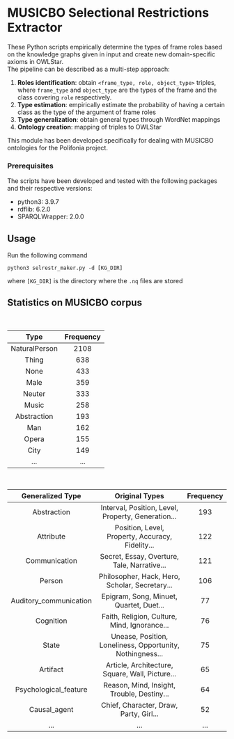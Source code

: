 # MUSICBO Selectional Restrictions Extractor

These Python scripts empirically determine the types of frame roles based on the knowledge graphs given in input and create new domain-specific axioms in OWLStar.  
The pipeline can be described as a multi-step approach:  

1. **Roles identification**: obtain `<frame_type, role, object_type>` triples, where `frame_type` and `object_type` are the types of the frame and the class covering `role` respectively.  
2. **Type estimation**: empirically estimate the probability of having a certain class as the type of the argument of frame roles  
3. **Type generalization**: obtain general types through WordNet mappings​  
4. **Ontology creation**: mapping of triples to OWLStar  

This module has been developed specifically for dealing with MUSICBO ontologies for the Polifonia project.

### Prerequisites

The scripts have been developed and tested with the following packages and their respective versions:

- python3: 3.9.7
- rdflib: 6.2.0
- SPARQLWrapper: 2.0.0 

## Usage

Run the following command  

``python3 selrestr_maker.py -d [KG_DIR]``  

where `[KG_DIR]` is the directory where the `.nq` files are stored

## Statistics on MUSICBO corpus

&nbsp;

| Type                | Frequency  |
|:-------------------:|:----------:|
| NaturalPerson       | 2108       |
| Thing               | 638        |
| None                | 433        |
| Male                | 359        |
| Neuter              | 333        |
| Music               | 258        |
| Abstraction         | 193        |
| Man                 | 162        |
| Opera               | 155        |
| City                | 149        |
| ...                 | ...        |

&nbsp;
&nbsp;
&nbsp;

| Generalized Type       | Original Types                                            | Frequency  |
|:----------------------:|:---------------------------------------------------------:|:----------:|
| Abstraction            | Interval, Position, Level, Property, Generation...        | 193        |
| Attribute              | Position, Level, Property, Accuracy, Fidelity...          | 122        |
| Communication          | Secret, Essay, Overture, Tale, Narrative...               | 121        |
| Person                 | Philosopher, Hack, Hero, Scholar, Secretary...            | 106        |
| Auditory_communication | Epigram, Song, Minuet, Quartet, Duet...                   | 77         |
| Cognition              | Faith, Religion, Culture, Mind, Ignorance...              | 76         |
| State                  | Unease, Position, Loneliness, Opportunity, Nothingness... | 75         |
| Artifact               | Article, Architecture, Square, Wall, Picture...           | 65         |
| Psychological_feature  | Reason, Mind, Insight, Trouble, Destiny...                | 64         |
| Causal_agent           | Chief, Character, Draw, Party, Girl...                    | 52         |
| ...                    | ...                                                       | ...        |